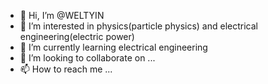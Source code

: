 - 👋 Hi, I’m @WELTYIN
- 👀 I’m interested in physics(particle physics) and electrical engineering(electric power)
- 🌱 I’m currently learning electrical engineering
- 💞️ I’m looking to collaborate on ...
- 📫 How to reach me ...

<!---
WELTYIN/WELTYIN is a ✨ special ✨ repository because its `README.md` (this file) appears on your GitHub profile.
You can click the Preview link to take a look at your changes.
--->
